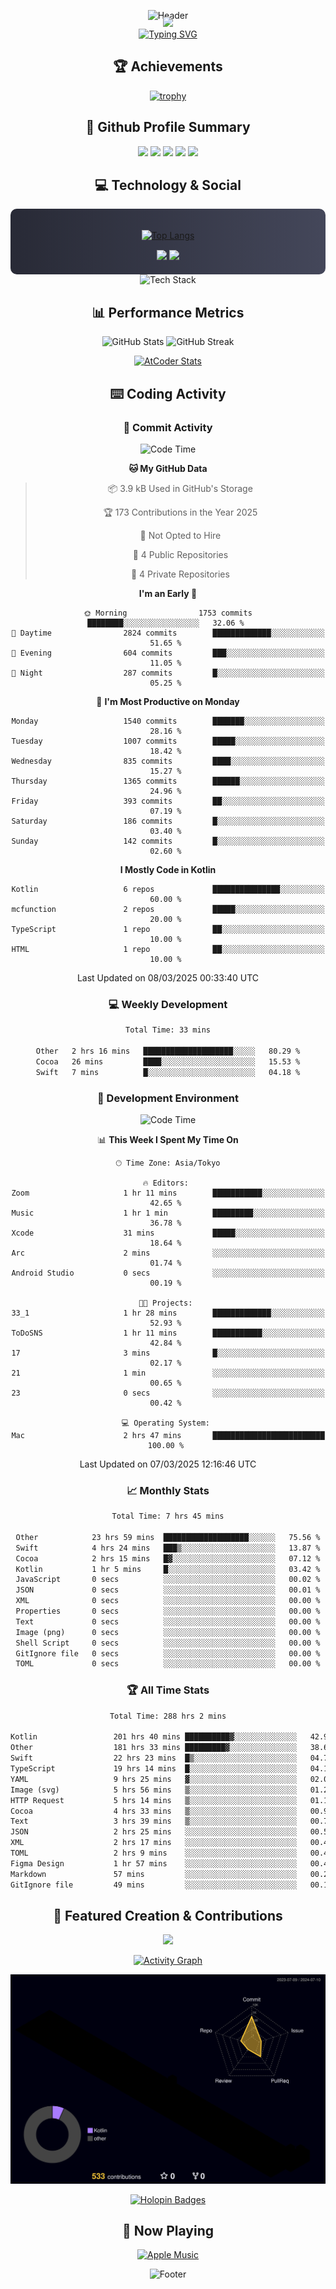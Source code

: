 <div align="center">
  
![Header](https://capsule-render.vercel.app/api?type=waving&color=gradient&customColorList=12&height=300&section=header&text=Welcome%20to%20Batapii's%20Universe&fontSize=50&animation=fadeIn&fontAlignY=40&desc=Android%20Developer%20|%20Kotlin%20LOVE%20)

<div style="margin-top: -20px;">
  <img src="https://readme-typing-svg.herokuapp.com/?lines=Crafting+Android+Experiences;Building+Tomorrow's+Apps+Today;Always+Learning,+Always+Growing&font=Fira%20Code&center=true&width=440&height=45&color=f75c7e&vCenter=true&size=22&pause=1000">
</div>

<a href="https://git.io/typing-svg">
  <img src="https://readme-typing-svg.demolab.com?font=Fira+Code&weight=600&size=28&duration=4000&pause=1000&center=true&vCenter=true&width=800&lines=Hey+there!+I'm+Batapii+%F0%9F%91%8B;Android+Developer+from+Japan+%F0%9F%87%AF%F0%9F%87%B5" alt="Typing SVG" />
</a>

## 🏆 Achievements

[![trophy](https://github-profile-trophy.vercel.app/?username=batapii&theme=onestar&no-frame=true&no-bg=true&column=8&rank=SECRET,SSS,SS,S,AAA,AA,A,B,C,?&margin-w=10&margin-h=10)](https://github.com/ryo-ma/github-profile-trophy)

## 🎯 Github Profile Summary

<div align="center">
  <img src="http://github-profile-summary-cards.vercel.app/api/cards/profile-details?username=batapii&theme=radical" />
  <img src="http://github-profile-summary-cards.vercel.app/api/cards/repos-per-language?username=batapii&theme=radical" />
  <img src="http://github-profile-summary-cards.vercel.app/api/cards/most-commit-language?username=batapii&theme=radical" />
  <img src="http://github-profile-summary-cards.vercel.app/api/cards/stats?username=batapii&theme=radical" />
  <img src="http://github-profile-summary-cards.vercel.app/api/cards/productive-time?username=batapii&theme=radical" />
</div>

## 💻 Technology & Social

<div align="center" style="background: linear-gradient(to right, #282A36, #44475A); padding: 20px; border-radius: 10px;">

[![Top Langs](https://github-readme-stats.vercel.app/api/top-langs/?username=batapii
)](https://github.com/anuraghazra/github-readme-stats)

<div style="margin-top: 15px">
<a href="https://github.com/batapii"><img src="https://img.shields.io/github/followers/batapii?style=for-the-badge&logo=github&label=Follow&color=ff6e96&labelColor=282A36"/></a>
<a href="https://twitter.com/batapii3939"><img src="https://img.shields.io/twitter/follow/batapii?style=for-the-badge&logo=twitter&color=1DA1F2&labelColor=282A36&label= Twitter"/></a>
</div>

</div>

<div align="center">
<img src="https://github-readme-tech-stack.vercel.app/api/cards?title=Tech+Stack&align=center&titleAlign=center&fontSize=20&lineHeight=10&lineCount=4&theme=github_dark&width=800&bg=%230D1117&badge=%23161B22&border=%2321262D&titleColor=%2358A6FF&line1=kotlin%2Ckotlin%2C0095D5%3Bandroid%2Candroid%2C00ff00%3Bjetpackcompose%2Cjetpack%2C4285F4%3B&line2=swift%2Cswift%2CFA7343%3Bfirebase%2Cfirebase%2CFFCA28%3Bgithub%2Cgithub%2C181717%3B&line3=typescript%2Ctypescript%2C3178C6%3Bgraphql%2Cgraphql%2CE10098%3Bsupabase%2Csupabase%2C3FCF8E%3B&line4=gradle%2Cgradle%2C02303A%3Bgitkraken%2Cgitkraken%2C179287%3Bpostman%2Cpostman%2CFF6C37%3B" alt="Tech Stack" />
</div>



## 📊 Performance Metrics

<div align="center">

![GitHub Stats](https://github-readme-stats.vercel.app/api?username=batapii&show_icons=true&theme=radical&hide_border=true&bg_color=0D1117)
![GitHub Streak](https://github-readme-streak-stats.herokuapp.com/?user=batapii&theme=radical&hide_border=true&background=0D1117)

[![AtCoder Stats](https://atcoder-readme-stats.vercel.app/stats/batapii3939?theme=dark&show_history=5&width=495)](https://github.com/iwbc-mzk/atcoder-readme-stats)

</div>

## ⌨️ Coding Activity

### 🌟 Commit Activity
<!--START_SECTION:commit-stats-->
![Code Time](http://img.shields.io/badge/Code%20Time-470%20hrs%206%20mins-blue)

**🐱 My GitHub Data** 

> 📦 3.9 kB Used in GitHub's Storage 
 > 
> 🏆 173 Contributions in the Year 2025
 > 
> 🚫 Not Opted to Hire
 > 
> 📜 4 Public Repositories 
 > 
> 🔑 4 Private Repositories 
 > 
**I'm an Early 🐤** 

```text
🌞 Morning                1753 commits        ████████░░░░░░░░░░░░░░░░░   32.06 % 
🌆 Daytime                2824 commits        █████████████░░░░░░░░░░░░   51.65 % 
🌃 Evening                604 commits         ███░░░░░░░░░░░░░░░░░░░░░░   11.05 % 
🌙 Night                  287 commits         █░░░░░░░░░░░░░░░░░░░░░░░░   05.25 % 
```
📅 **I'm Most Productive on Monday** 

```text
Monday                   1540 commits        ███████░░░░░░░░░░░░░░░░░░   28.16 % 
Tuesday                  1007 commits        █████░░░░░░░░░░░░░░░░░░░░   18.42 % 
Wednesday                835 commits         ████░░░░░░░░░░░░░░░░░░░░░   15.27 % 
Thursday                 1365 commits        ██████░░░░░░░░░░░░░░░░░░░   24.96 % 
Friday                   393 commits         ██░░░░░░░░░░░░░░░░░░░░░░░   07.19 % 
Saturday                 186 commits         █░░░░░░░░░░░░░░░░░░░░░░░░   03.40 % 
Sunday                   142 commits         █░░░░░░░░░░░░░░░░░░░░░░░░   02.60 % 
```


**I Mostly Code in Kotlin** 

```text
Kotlin                   6 repos             ███████████████░░░░░░░░░░   60.00 % 
mcfunction               2 repos             █████░░░░░░░░░░░░░░░░░░░░   20.00 % 
TypeScript               1 repo              ██░░░░░░░░░░░░░░░░░░░░░░░   10.00 % 
HTML                     1 repo              ██░░░░░░░░░░░░░░░░░░░░░░░   10.00 % 
```




 Last Updated on 08/03/2025 00:33:40 UTC
<!--END_SECTION:commit-stats-->

### 💻 Weekly Development
<!--START_SECTION:wakatime-->

```txt
Total Time: 33 mins

Other   2 hrs 16 mins   ████████████████████░░░░░   80.29 %
Cocoa   26 mins         ████░░░░░░░░░░░░░░░░░░░░░   15.53 %
Swift   7 mins          █░░░░░░░░░░░░░░░░░░░░░░░░   04.18 %
```

<!--END_SECTION:wakatime-->

### 🔨 Development Environment
<!--START_SECTION:dev-stats-->
![Code Time](http://img.shields.io/badge/Code%20Time-469%20hrs%2035%20mins-blue)

📊 **This Week I Spent My Time On** 

```text
🕑︎ Time Zone: Asia/Tokyo

🔥 Editors: 
Zoom                     1 hr 11 mins        ███████████░░░░░░░░░░░░░░   42.65 % 
Music                    1 hr 1 min          █████████░░░░░░░░░░░░░░░░   36.78 % 
Xcode                    31 mins             █████░░░░░░░░░░░░░░░░░░░░   18.64 % 
Arc                      2 mins              ░░░░░░░░░░░░░░░░░░░░░░░░░   01.74 % 
Android Studio           0 secs              ░░░░░░░░░░░░░░░░░░░░░░░░░   00.19 % 

🐱‍💻 Projects: 
33_1                     1 hr 28 mins        █████████████░░░░░░░░░░░░   52.93 % 
ToDoSNS                  1 hr 11 mins        ███████████░░░░░░░░░░░░░░   42.84 % 
17                       3 mins              █░░░░░░░░░░░░░░░░░░░░░░░░   02.17 % 
21                       1 min               ░░░░░░░░░░░░░░░░░░░░░░░░░   00.65 % 
23                       0 secs              ░░░░░░░░░░░░░░░░░░░░░░░░░   00.42 % 

💻 Operating System: 
Mac                      2 hrs 47 mins       █████████████████████████   100.00 % 
```


 Last Updated on 07/03/2025 12:16:46 UTC
<!--END_SECTION:dev-stats-->

### 📈 Monthly Stats
<!--START_SECTION:wakamonth-->

```txt
Total Time: 7 hrs 45 mins

Other            23 hrs 59 mins  ███████████████████░░░░░░   75.56 %
Swift            4 hrs 24 mins   ███▒░░░░░░░░░░░░░░░░░░░░░   13.87 %
Cocoa            2 hrs 15 mins   █▓░░░░░░░░░░░░░░░░░░░░░░░   07.12 %
Kotlin           1 hr 5 mins     █░░░░░░░░░░░░░░░░░░░░░░░░   03.42 %
JavaScript       0 secs          ░░░░░░░░░░░░░░░░░░░░░░░░░   00.02 %
JSON             0 secs          ░░░░░░░░░░░░░░░░░░░░░░░░░   00.01 %
XML              0 secs          ░░░░░░░░░░░░░░░░░░░░░░░░░   00.00 %
Properties       0 secs          ░░░░░░░░░░░░░░░░░░░░░░░░░   00.00 %
Text             0 secs          ░░░░░░░░░░░░░░░░░░░░░░░░░   00.00 %
Image (png)      0 secs          ░░░░░░░░░░░░░░░░░░░░░░░░░   00.00 %
Shell Script     0 secs          ░░░░░░░░░░░░░░░░░░░░░░░░░   00.00 %
GitIgnore file   0 secs          ░░░░░░░░░░░░░░░░░░░░░░░░░   00.00 %
TOML             0 secs          ░░░░░░░░░░░░░░░░░░░░░░░░░   00.00 %
```

<!--END_SECTION:wakamonth-->

### 🏆 All Time Stats
<!--START_SECTION:wakaalltime-->

```txt
Total Time: 288 hrs 2 mins

Kotlin                 201 hrs 40 mins ██████████▓░░░░░░░░░░░░░░   42.95 %
Other                  181 hrs 33 mins █████████▓░░░░░░░░░░░░░░░   38.66 %
Swift                  22 hrs 23 mins  █▒░░░░░░░░░░░░░░░░░░░░░░░   04.77 %
TypeScript             19 hrs 14 mins  █░░░░░░░░░░░░░░░░░░░░░░░░   04.10 %
YAML                   9 hrs 25 mins   ▓░░░░░░░░░░░░░░░░░░░░░░░░   02.01 %
Image (svg)            5 hrs 56 mins   ▒░░░░░░░░░░░░░░░░░░░░░░░░   01.26 %
HTTP Request           5 hrs 14 mins   ▒░░░░░░░░░░░░░░░░░░░░░░░░   01.12 %
Cocoa                  4 hrs 33 mins   ▒░░░░░░░░░░░░░░░░░░░░░░░░   00.97 %
Text                   3 hrs 39 mins   ▒░░░░░░░░░░░░░░░░░░░░░░░░   00.78 %
JSON                   2 hrs 25 mins   ░░░░░░░░░░░░░░░░░░░░░░░░░   00.52 %
XML                    2 hrs 17 mins   ░░░░░░░░░░░░░░░░░░░░░░░░░   00.49 %
TOML                   2 hrs 9 mins    ░░░░░░░░░░░░░░░░░░░░░░░░░   00.46 %
Figma Design           1 hr 57 mins    ░░░░░░░░░░░░░░░░░░░░░░░░░   00.42 %
Markdown               57 mins         ░░░░░░░░░░░░░░░░░░░░░░░░░   00.20 %
GitIgnore file         49 mins         ░░░░░░░░░░░░░░░░░░░░░░░░░   00.18 %
```

<!--END_SECTION:wakaalltime-->


## 🌟 Featured Creation & Contributions

<div align="center">
  <a href="https://github.com/batapii/ToDoSNS">
    <img src="https://github-readme-stats.vercel.app/api/pin/?username=batapii&repo=ToDoSNS&theme=radical&hide_border=true&bg_color=0D1117" />
  </a>

[![Activity Graph](https://github-readme-activity-graph.vercel.app/graph?username=batapii&custom_title=Contribution%20Graph&hide_border=true&theme=radical&bg_color=0D1117)](https://github.com/ashutosh00710/github-readme-activity-graph)

![3D Contrib](./profile-3d-contrib/profile-night-rainbow.svg)

[![Holopin Badges](https://holopin.me/batapii)](https://holopin.io/@batapii)

</div>

## 🎵 Now Playing

<div align="center">
  
[![Apple Music](https://music-profile.rayriffy.com/theme/dark.svg?uid=001005.6598667d2ffd4a10a4f429edd0ba24c4.1156)](https://github.com/rayriffy/apple-music-github-profile)

</div>

![Footer](https://capsule-render.vercel.app/api?type=waving&color=gradient&customColorList=12&height=100&section=footer)

</div>
